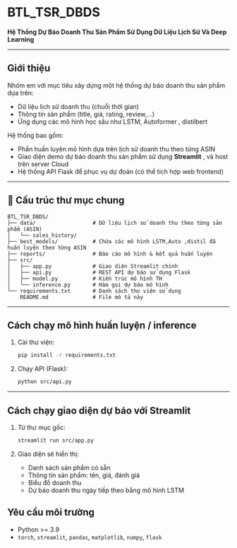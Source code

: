 # BTL\_TSR\_DBDS

 **Hệ Thống Dự Báo Doanh Thu Sản Phẩm  Sử Dụng Dữ Liệu Lịch Sử Và Deep Learning**

---

## Giới thiệu

Nhóm em với  mục tiêu xây dựng một hệ thống dự báo doanh thu sản phẩm  dựa trên:

* Dữ liệu lịch sử doanh thu (chuỗi thời gian)
* Thông tin sản phẩm (title, giá, rating, review,...)
* Ứng dụng các mô hình học sâu như LSTM, Autoformer , distilbert

Hệ thống bao gồm:

* Phần huấn luyện mô hình dựa trên lịch sử doanh thu theo từng ASIN
* Giao diện demo dự báo doanh thu sản phẩm sử dụng **Streamlit** , và host trên server Cloud
* Hệ thống API Flask để phục vụ dự đoán (có thể tích hợp web frontend)


---

## 📂 Cấu trúc thư mục chung

```
BTL_TSR_DBDS/
├── data/                  # Dữ liệu lịch sử doanh thu theo từng sản phẩm (ASIN)
│   └── sales_history/
├── best_models/           # Chứa các mô hình LSTM,Auto ,distil đã huấn luyện theo từng ASIN
├── reports/               # Báo cáo mô hình & kết quả huấn luyện
├── src/
│   ├── app.py             # Giao diện Streamlit chính
│   ├── api.py             # REST API dự báo sử dụng Flask
│   ├── model.py           # Kiến trúc mô hình TH
│   └── inference.py       # Hàm gọi dự báo mô hình
└── requirements.txt       # Danh sách thư viện sử dụng
    README.md              # File mô tả này
```

---

## Cách chạy mô hình huấn luyện / inference

1. Cài thư viện:

   ```bash
   pip install -r requirements.txt
   ```

2. Chạy API (Flask):

   ```bash
   python src/api.py
   ```


---

## Cách chạy giao diện dự báo với Streamlit

1. Từ thư mục gốc:

   ```bash
   streamlit run src/app.py
   ```

2. Giao diện sẽ hiển thị:

   * Danh sách sản phẩm có sẵn
   * Thông tin sản phẩm: tên, giá, đánh giá
   * Biểu đồ doanh thu
   * Dự báo doanh thu ngày tiếp theo bằng mô hình LSTM



##  Yêu cầu môi trường

* Python >= 3.9
* `torch`, `streamlit`, `pandas`, `matplotlib`, `numpy`, `flask`


